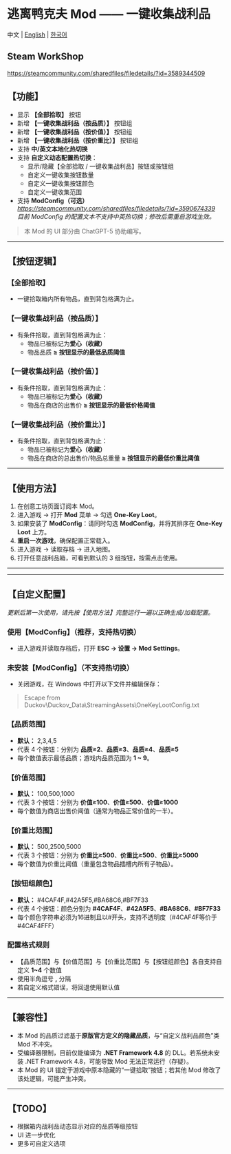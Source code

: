 # 逃离鸭克夫 Mod —— 一键收集战利品

中文 | [English](README_EN.md) | [한국어](README_KR.md)

## Steam WorkShop

<https://steamcommunity.com/sharedfiles/filedetails/?id=3589344509>

## 【功能】

- 显示 **【全部拾取】** 按钮
- 新增 **【一键收集战利品（按品质）】** 按钮组
- 新增 **【一键收集战利品（按价值）】** 按钮组
- 新增 **【一键收集战利品（按价重比）】** 按钮组
- 支持 **中/英文本地化热切换**
- 支持 **自定义动态配置热切换**：
  - 显示/隐藏【全部拾取 / 一键收集战利品】按钮或按钮组
  - 自定义一键收集按钮数量
  - 自定义一键收集按钮颜色
  - 自定义一键收集范围
- 支持 **ModConfig（可选）**  
  *<https://steamcommunity.com/sharedfiles/filedetails/?id=3590674339>*  
  *目前 ModConfig 的配置文本不支持中英热切换；修改后需重启游戏生效。*

> 本 Mod 的 UI 部分由 ChatGPT-5 协助编写。

---

## 【按钮逻辑】

### 【全部拾取】

- 一键拾取箱内所有物品，直到背包格满为止。

### 【一键收集战利品（按品质）】

- 有条件拾取，直到背包格满为止：
  - 物品已被标记为**爱心（收藏）**
  - 物品品质 **≥ 按钮显示的最低品质阈值**

### 【一键收集战利品（按价值）】

- 有条件拾取，直到背包格满为止：
  - 物品已被标记为**爱心（收藏）**
  - 物品在商店的出售价 **≥ 按钮显示的最低价格阈值**

### 【一键收集战利品（按价重比）】

- 有条件拾取，直到背包格满为止：
  - 物品已被标记为**爱心（收藏）**
  - 物品在商店的总出售价/物品总重量 **≥ 按钮显示的最低价重比阈值**

---

## 【使用方法】

1. 在创意工坊页面订阅本 Mod。
2. 进入游戏 → 打开 **Mod** 菜单 → 勾选 **One-Key Loot**。
3. 如果安装了 **ModConfig**：请同时勾选 **ModConfig**，并将其排序在 **One-Key Loot** 上方。
4. **重启一次游戏**，确保配置正常载入。
5. 进入游戏 → 读取存档 → 进入地图。
6. 打开任意战利品箱，可看到默认的 3 组按钮，按需点击使用。

---

---

## 【自定义配置】

*更新后第一次使用，请先按【使用方法】完整运行一遍以正确生成/加载配置。*

### 使用【ModConfig】（推荐，支持热切换）

- 进入游戏并读取存档后，打开 **ESC → 设置 → Mod Settings**。

### 未安装【ModConfig】（不支持热切换）

- 关闭游戏，在 Windows 中打开以下文件并编辑保存：

> Escape from Duckov\Duckov_Data\StreamingAssets\OneKeyLootConfig.txt

### 【品质范围】

- **默认：** 2,3,4,5
- 代表 4 个按钮：分别为 **品质≥2**、**品质≥3**、**品质≥4**、**品质≥5**
- 每个数值表示最低品质；游戏内品质范围为 **1 ~ 9**。

### 【价值范围】

- **默认：** 100,500,1000
- 代表 3 个按钮：分别为 **价值≥100**、**价值≥500**、**价值≥1000**
- 每个数值为商店出售价阈值（通常为物品正常价值的一半）。

### 【价重比范围】

- **默认：** 500,2500,5000
- 代表 3 个按钮：分别为 **价重比≥500**、**价重比≥500**、**价重比≥5000**
- 每个数值为价重比阈值（重量包含物品插槽内所有子物品）。

### 【按钮组颜色】

- **默认：** #4CAF4F,#42A5F5,#BA68C6,#BF7F33
- 代表 4 个按钮：颜色分别为 **#4CAF4F**、**#42A5F5**、**#BA68C6**、**#BF7F33**
- 每个颜色字符串必须为16进制且以#开头，支持不透明度（#4CAF4F等价于#4CAF4FFF）

### 配置格式规则

- 【品质范围】与【价值范围】与【价重比范围】与【按钮组颜色】各自支持自定义 **1~4** 个数值
- 使用半角逗号 **,** 分隔
- 若自定义格式错误，将回退使用默认值

---

## 【兼容性】

- 本 Mod 的品质过滤基于**原版官方定义的隐藏品质**，与“自定义战利品颜色”类 Mod 不冲突。
- 受编译器限制，目前仅能编译为 **.NET Framework 4.8** 的 DLL。若系统未安装 .NET Framework 4.8，可能导致 Mod 无法正常运行（存疑）。
- 本 Mod 的 UI 锚定于游戏中原本隐藏的“一键拾取”按钮；若其他 Mod 修改了该处逻辑，可能产生冲突。

---

## 【TODO】

- 根据箱内战利品动态显示对应的品质等级按钮
- UI 进一步优化
- 更多可自定义选项
